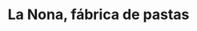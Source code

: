 ---
title: "La Nona, fábrica de pastas"
url: /la-cumbre/la-nona-fabrica-de-pastas/
shop: general
---